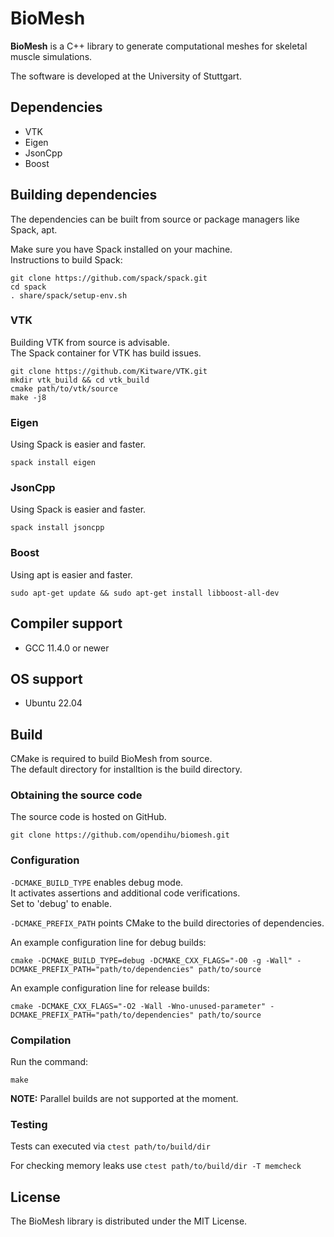 # BioMesh
**BioMesh** is a C++ library to generate computational meshes for skeletal muscle simulations.

The software is developed at the University of Stuttgart.

## Dependencies
* VTK
* Eigen
* JsonCpp
* Boost

## Building dependencies
The dependencies can be built from source or package managers like Spack, apt.

Make sure you have Spack installed on your machine.\
Instructions to build Spack:
```
git clone https://github.com/spack/spack.git
cd spack
. share/spack/setup-env.sh
```

### VTK
Building VTK from source is advisable.\
The Spack container for VTK has build issues.
```
git clone https://github.com/Kitware/VTK.git
mkdir vtk_build && cd vtk_build
cmake path/to/vtk/source
make -j8
```
### Eigen
Using Spack is easier and faster.
```
spack install eigen
```
### JsonCpp
Using Spack is easier and faster.
```
spack install jsoncpp
```
### Boost
Using apt is easier and faster.
```
sudo apt-get update && sudo apt-get install libboost-all-dev
```

## Compiler support
* GCC 11.4.0 or newer

## OS support
* Ubuntu 22.04

## Build
CMake is required to build BioMesh from source.  
The default directory for installtion is the build directory.

### Obtaining the source code
The source code is hosted on GitHub.  
```
git clone https://github.com/opendihu/biomesh.git
```

### Configuration
`-DCMAKE_BUILD_TYPE` enables debug mode.  
It activates assertions and additional code verifications.  
Set to 'debug' to enable.  

`-DCMAKE_PREFIX_PATH` points CMake to the build directories of dependencies.

An example configuration line for debug builds:  
```
cmake -DCMAKE_BUILD_TYPE=debug -DCMAKE_CXX_FLAGS="-O0 -g -Wall" -DCMAKE_PREFIX_PATH="path/to/dependencies" path/to/source
```

An example configuration line for release builds:  
```
cmake -DCMAKE_CXX_FLAGS="-O2 -Wall -Wno-unused-parameter" -DCMAKE_PREFIX_PATH="path/to/dependencies" path/to/source
```

### Compilation
Run the command: 
```
make
```  

**NOTE:** Parallel builds are not supported at the moment.

### Testing

Tests can executed via `ctest path/to/build/dir`  

For checking memory leaks use `ctest path/to/build/dir -T memcheck` 

## License
The BioMesh library is distributed under the MIT License.




